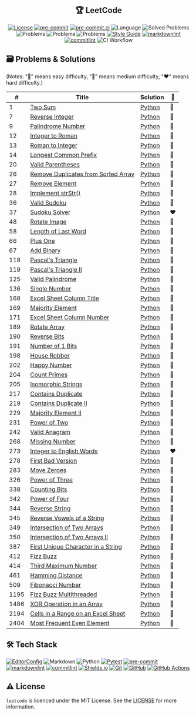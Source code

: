 <!-- markdownlint-disable MD033 -->
<!-- markdownlint-disable MD041 -->

<div align="center">
  <h2 align="center">🏆 LeetCode</h2>

  <p id="shields" align="center" markdown="1">

[![License](https://img.shields.io/badge/license-MIT-3178C6?style=flat)](LICENSE)
[![pre-commit](https://img.shields.io/badge/pre--commit-enabled-brightgreen?logo=pre-commit&logoColor=white)][github-pre-commit]
[![pre-commit.ci](https://results.pre-commit.ci/badge/github/malokhvii-eduard/leetcode/master.svg)][pre-commit.ci]
![Language](https://img.shields.io/badge/language-python-orange?style=flat)
![Solved Problems](https://img.shields.io/badge/solved-55-3178C6?style=flat)
![ Problems](https://img.shields.io/badge/easy-44-00d26a?style=flat)
![ Problems](https://img.shields.io/badge/medium-9-fcd53f?style=flat)
![ Problems](https://img.shields.io/badge/hard-2-f8312f?style=flat)
[![Style Guide](https://img.shields.io/badge/code%20style-black-000?style=flat)][github-black]
[![markdownlint](https://img.shields.io/badge/linter-markdownlint-000?style=flat)][github-markdownlint]
[![commitlint](https://img.shields.io/badge/linter-commitlint-F7B93E?style=flat)][github-commitlint]
![CI Workflow](https://github.com/malokhvii-eduard/leetcode/actions/workflows/ci.yml/badge.svg)

  </p>
</div>

## 🗃️ Problems & Solutions

(Notes: "💚" means easy difficulty, "💛" means medium difficulty,
"❤️" means hard difficulty.)

<!-- markdownlint-disable MD013 -->
| #    | Title                                                                                                     | Solution                    | 💪   |
| ---- | --------------------------------------------------------------------------------------------------------- | --------------------------- | --- |
| 1    | [Two Sum](https://leetcode.com/problems/two-sum/)                                                         | [Python](solutions/1.py)    | 💚   |
| 7    | [Reverse Integer](https://leetcode.com/problems/reverse-integer/)                                         | [Python](solutions/7.py)    | 💛   |
| 9    | [Palindrome Number](https://leetcode.com/problems/palindrome-number/)                                     | [Python](solutions/9.py)    | 💚   |
| 12   | [Integer to Roman](https://leetcode.com/problems/integer-to-roman/)                                       | [Python](solutions/12.py)   | 💛   |
| 13   | [Roman to Integer](https://leetcode.com/problems/roman-to-integer/)                                       | [Python](solutions/13.py)   | 💚   |
| 14   | [Longest Common Prefix](https://leetcode.com/problems/longest-common-prefix/)                             | [Python](solutions/14.py)   | 💚   |
| 20   | [Valid Parentheses](https://leetcode.com/problems/valid-parentheses/)                                     | [Python](solutions/20.py)   | 💚   |
| 26   | [Remove Duplicates from Sorted Array](https://leetcode.com/problems/remove-duplicates-from-sorted-array/) | [Python](solutions/26.py)   | 💚   |
| 27   | [Remove Element](https://leetcode.com/problems/remove-element/)                                           | [Python](solutions/27.py)   | 💚   |
| 28   | [Implement strStr()](https://leetcode.com/problems/implement-strstr/)                                     | [Python](solutions/28.py)   | 💚   |
| 36   | [Valid Sudoku](https://leetcode.com/problems/valid-sudoku/)                                               | [Python](solutions/36.py)   | 💛   |
| 37   | [Sudoku Solver](https://leetcode.com/problems/sudoku-solver/)                                             | [Python](solutions/37.py)   | ❤️   |
| 48   | [Rotate Image](https://leetcode.com/problems/rotate-image/)                                               | [Python](solutions/48.py)   | 💛   |
| 58   | [Length of Last Word](https://leetcode.com/problems/length-of-last-word/)                                 | [Python](solutions/58.py)   | 💚   |
| 66   | [Plus One](https://leetcode.com/problems/plus-one/)                                                       | [Python](solutions/66.py)   | 💚   |
| 67   | [Add Binary](https://leetcode.com/problems/add-binary/)                                                   | [Python](solutions/67.py)   | 💚   |
| 118  | [Pascal's Triangle](https://leetcode.com/problems/pascals-triangle/)                                      | [Python](solutions/118.py)  | 💚   |
| 119  | [Pascal's Triangle II](https://leetcode.com/problems/pascals-triangle-ii/)                                | [Python](solutions/119.py)  | 💚   |
| 125  | [Valid Palindrome](https://leetcode.com/problems/valid-palindrome/)                                       | [Python](solutions/125.py)  | 💚   |
| 136  | [Single Number](https://leetcode.com/problems/single-number/)                                             | [Python](solutions/136.py)  | 💚   |
| 168  | [Excel Sheet Column Title](https://leetcode.com/problems/excel-sheet-column-title/)                       | [Python](solutions/168.py)  | 💚   |
| 169  | [Majority Element](https://leetcode.com/problems/majority-element/)                                       | [Python](solutions/169.py)  | 💚   |
| 171  | [Excel Sheet Column Number](https://leetcode.com/problems/excel-sheet-column-number/)                     | [Python](solutions/171.py)  | 💚   |
| 189  | [Rotate Array](https://leetcode.com/problems/rotate-array/)                                               | [Python](solutions/189.py)  | 💛   |
| 190  | [Reverse Bits](https://leetcode.com/problems/reverse-bits/)                                               | [Python](solutions/190.py)  | 💚   |
| 191  | [Number of 1 Bits](https://leetcode.com/problems/number-of-1-bits/)                                       | [Python](solutions/191.py)  | 💚   |
| 198  | [House Robber](https://leetcode.com/problems/house-robber/)                                               | [Python](solutions/198.py)  | 💛   |
| 202  | [Happy Number](https://leetcode.com/problems/happy-number/)                                               | [Python](solutions/202.py)  | 💚   |
| 204  | [Count Primes](https://leetcode.com/problems/count-primes/)                                               | [Python](solutions/204.py)  | 💛   |
| 205  | [Isomorphic Strings](https://leetcode.com/problems/isomorphic-strings/)                                   | [Python](solutions/205.py)  | 💚   |
| 217  | [Contains Duplicate](https://leetcode.com/problems/contains-duplicate/)                                   | [Python](solutions/217.py)  | 💚   |
| 219  | [Contains Duplicate II](https://leetcode.com/problems/contains-duplicate-ii/)                             | [Python](solutions/219.py)  | 💚   |
| 229  | [Majority Element II](https://leetcode.com/problems/majority-element-ii/)                                 | [Python](solutions/229.py)  | 💛   |
| 231  | [Power of Two](https://leetcode.com/problems/power-of-two/)                                               | [Python](solutions/231.py)  | 💚   |
| 242  | [Valid Anagram](https://leetcode.com/problems/valid-anagram/)                                             | [Python](solutions/242.py)  | 💚   |
| 268  | [Missing Number](https://leetcode.com/problems/missing-number/)                                           | [Python](solutions/268.py)  | 💚   |
| 273  | [Integer to English Words](https://leetcode.com/problems/integer-to-english-words/)                       | [Python](solutions/273.py)  | ❤️   |
| 278  | [First Bad Version](https://leetcode.com/problems/first-bad-version/)                                     | [Python](solutions/278.py)  | 💚   |
| 283  | [Move Zeroes](https://leetcode.com/problems/move-zeroes/)                                                 | [Python](solutions/283.py)  | 💚   |
| 326  | [Power of Three](https://leetcode.com/problems/power-of-three/)                                           | [Python](solutions/326.py)  | 💚   |
| 338  | [Counting Bits](https://leetcode.com/problems/counting-bits/)                                             | [Python](solutions/338.py)  | 💚   |
| 342  | [Power of Four](https://leetcode.com/problems/power-of-four/)                                             | [Python](solutions/342.py)  | 💚   |
| 344  | [Reverse String](https://leetcode.com/problems/reverse-string/)                                           | [Python](solutions/344.py)  | 💚   |
| 345  | [Reverse Vowels of a String](https://leetcode.com/problems/reverse-vowels-of-a-string/)                   | [Python](solutions/345.py)  | 💚   |
| 349  | [Intersection of Two Arrays](https://leetcode.com/problems/intersection-of-two-arrays/)                   | [Python](solutions/349.py)  | 💚   |
| 350  | [Intersection of Two Arrays II](https://leetcode.com/problems/intersection-of-two-arrays-ii/)             | [Python](solutions/350.py)  | 💚   |
| 387  | [First Unique Character in a String](https://leetcode.com/problems/first-unique-character-in-a-string/)   | [Python](solutions/387.py)  | 💚   |
| 412  | [Fizz Buzz](https://leetcode.com/problems/fizz-buzz/)                                                     | [Python](solutions/412.py)  | 💚   |
| 414  | [Third Maximum Number](https://leetcode.com/problems/third-maximum-number/)                               | [Python](solutions/414.py)  | 💚   |
| 461  | [Hamming Distance](https://leetcode.com/problems/hamming-distance/)                                       | [Python](solutions/461.py)  | 💚   |
| 509  | [Fibonacci Number](https://leetcode.com/problems/fibonacci-number/)                                       | [Python](solutions/509.py)  | 💚   |
| 1195 | [Fizz Buzz Multithreaded](https://leetcode.com/problems/fizz-buzz-multithreaded/)                         | [Python](solutions/1195.py) | 💛   |
| 1486 | [XOR Operation in an Array](https://leetcode.com/problems/xor-operation-in-an-array/)                     | [Python](solutions/1486.py) | 💚   |
| 2194 | [Cells in a Range on an Excel Sheet](https://leetcode.com/problems/cells-in-a-range-on-an-excel-sheet/)   | [Python](solutions/2194.py) | 💚   |
| 2404 | [Most Frequent Even Element](https://leetcode.com/problems/most-frequent-even-element/)                   | [Python](solutions/2404.py) | 💚   |
<!-- markdownlint-enable MD013 -->

## 🛠️ Tech Stack

<!-- markdownlint-disable MD013 -->
[![EditorConfig](https://img.shields.io/badge/EditorConfig-FEFEFE?logo=editorconfig&logoColor=000&style=flat)][editorconfig]
![Markdown](https://img.shields.io/badge/Markdown-000?logo=markdown&logoColor=fff&style=flat)
![Python](https://img.shields.io/badge/Python-3776AB?logo=python&logoColor=fff&style=flat)
[![Pytest](https://img.shields.io/badge/Pytest-0A9EDC?logo=pytest&logoColor=fff&style=flat)][github-pytest]
[![pre-commit](https://img.shields.io/badge/pre--commit-FAB040?logo=precommit&logoColor=fff&style=flat)][github-pre-commit]
[![markdownlint](https://img.shields.io/badge/markdownlint-000?logo=markdown&logoColor=fff&style=flat)][github-markdownlint]
[![commitlint](https://img.shields.io/badge/commitlint-F7B93E?logo=c&logoColor=000&style=flat)][github-commitlint]
[![Shields.io](https://img.shields.io/badge/Shields.io-000?logo=shieldsdotio&logoColor=fff&style=flat)][shields]
[![Git](https://img.shields.io/badge/Git-F05032?logo=git&logoColor=fff&style=flat)][git-scm]
[![GitHub](https://img.shields.io/badge/GitHub-181717?logo=github&logoColor=fff&style=flat)][github]
[![GitHub Actions](https://img.shields.io/badge/GitHub%20Actions-2088FF?logo=githubactions&logoColor=fff&style=flat)][github-actions]
<!-- markdownlint-enable MD013 -->

## ⚠️ License

`leetcode` is licenced under the MIT License. See the [LICENSE](LICENSE)
for more information.

<!-- markdownlint-disable MD013 -->
<!-- Github links -->
[github-actions]: https://docs.github.com/en/actions
[github-black]: https://github.com/psf/black
[github-commitlint]: https://github.com/conventional-changelog/
[github-markdownlint]: https://github.com/DavidAnson/markdownlint
[github-pre-commit]: https://github.com/pre-commit/pre-commit
[github-pytest]: https://github.com/pytest-dev/pytest
[github]: https://github.com

<!-- Other links -->
[editorconfig]: https://editorconfig.org
[git-scm]: https://git-scm.com
[pre-commit.ci]: https://results.pre-commit.ci/run/github/460832686/1679657165.dw92X6KgSrSmIH9bunUkLQ
[shields]: https://shields.io
